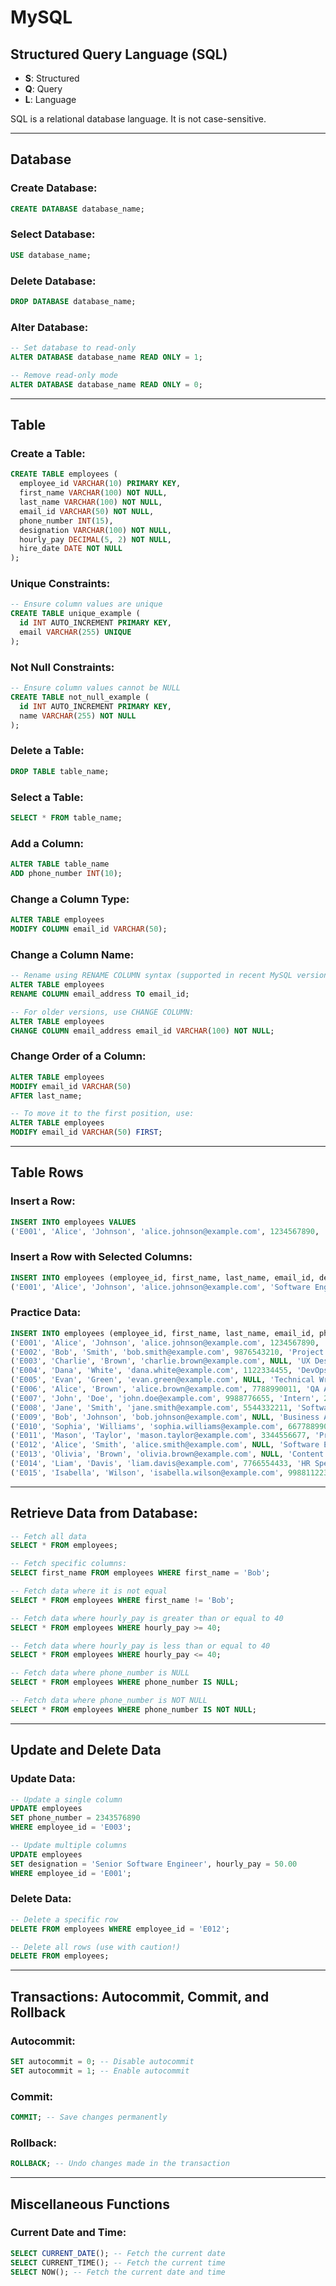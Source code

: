 # MySQL

## Structured Query Language (SQL)
- **S**: Structured  
- **Q**: Query  
- **L**: Language

SQL is a relational database language. It is not case-sensitive.

---

## Database
### Create Database:
```sql
CREATE DATABASE database_name;
```
### Select Database:
```sql
USE database_name;
```
### Delete Database:
```sql
DROP DATABASE database_name;
```
### Alter Database:
```sql
-- Set database to read-only
ALTER DATABASE database_name READ ONLY = 1;

-- Remove read-only mode
ALTER DATABASE database_name READ ONLY = 0;
```

---

## Table
### Create a Table:
```sql
CREATE TABLE employees (
  employee_id VARCHAR(10) PRIMARY KEY,
  first_name VARCHAR(100) NOT NULL,
  last_name VARCHAR(100) NOT NULL,
  email_id VARCHAR(50) NOT NULL,
  phone_number INT(15),
  designation VARCHAR(100) NOT NULL,
  hourly_pay DECIMAL(5, 2) NOT NULL,
  hire_date DATE NOT NULL
);
```
### Unique Constraints:
```sql
-- Ensure column values are unique
CREATE TABLE unique_example (
  id INT AUTO_INCREMENT PRIMARY KEY,
  email VARCHAR(255) UNIQUE
);
```
### Not Null Constraints:
```sql
-- Ensure column values cannot be NULL
CREATE TABLE not_null_example (
  id INT AUTO_INCREMENT PRIMARY KEY,
  name VARCHAR(255) NOT NULL
);
```

### Delete a Table:
```sql
DROP TABLE table_name;
```
### Select a Table:
```sql
SELECT * FROM table_name;
```
### Add a Column:
```sql
ALTER TABLE table_name
ADD phone_number INT(10);
```
### Change a Column Type:
```sql
ALTER TABLE employees
MODIFY COLUMN email_id VARCHAR(50);
```
### Change a Column Name:
```sql
-- Rename using RENAME COLUMN syntax (supported in recent MySQL versions)
ALTER TABLE employees
RENAME COLUMN email_address TO email_id;

-- For older versions, use CHANGE COLUMN:
ALTER TABLE employees
CHANGE COLUMN email_address email_id VARCHAR(100) NOT NULL;
```
### Change Order of a Column:
```sql
ALTER TABLE employees
MODIFY email_id VARCHAR(50)
AFTER last_name;

-- To move it to the first position, use:
ALTER TABLE employees
MODIFY email_id VARCHAR(50) FIRST;
```

---

## Table Rows
### Insert a Row:
```sql
INSERT INTO employees VALUES
('E001', 'Alice', 'Johnson', 'alice.johnson@example.com', 1234567890, 'Software Engineer', 45.00, '2022-01-15');
```
### Insert a Row with Selected Columns:
```sql
INSERT INTO employees (employee_id, first_name, last_name, email_id, designation) VALUES
('E001', 'Alice', 'Johnson', 'alice.johnson@example.com', 'Software Engineer');
```
### Practice Data:
```sql
INSERT INTO employees (employee_id, first_name, last_name, email_id, phone_number, designation, hourly_pay, hire_date) VALUES
('E001', 'Alice', 'Johnson', 'alice.johnson@example.com', 1234567890, 'Software Engineer', 45.00, '2022-01-15'),
('E002', 'Bob', 'Smith', 'bob.smith@example.com', 9876543210, 'Project Manager', 60.50, '2020-06-20'),
('E003', 'Charlie', 'Brown', 'charlie.brown@example.com', NULL, 'UX Designer', 40.00, '2021-09-01'),
('E004', 'Dana', 'White', 'dana.white@example.com', 1122334455, 'DevOps Engineer', 50.75, '2019-11-10'),
('E005', 'Evan', 'Green', 'evan.green@example.com', NULL, 'Technical Writer', 35.25, '2023-03-05'),
('E006', 'Alice', 'Brown', 'alice.brown@example.com', 7788990011, 'QA Analyst', 38.50, '2021-07-12'),
('E007', 'John', 'Doe', 'john.doe@example.com', 9988776655, 'Intern', 25.00, '2024-01-01'),
('E008', 'Jane', 'Smith', 'jane.smith@example.com', 5544332211, 'Software Engineer', 45.00, '2022-10-10'),
('E009', 'Bob', 'Johnson', 'bob.johnson@example.com', NULL, 'Business Analyst', 42.00, '2021-05-15'),
('E010', 'Sophia', 'Williams', 'sophia.williams@example.com', 6677889900, 'Marketing Specialist', 48.00, '2020-02-28'),
('E011', 'Mason', 'Taylor', 'mason.taylor@example.com', 3344556677, 'Product Manager', 55.00, '2019-09-10'),
('E012', 'Alice', 'Smith', 'alice.smith@example.com', NULL, 'Software Engineer', 45.00, '2023-04-22'),
('E013', 'Olivia', 'Brown', 'olivia.brown@example.com', NULL, 'Content Writer', 30.50, '2023-06-11'),
('E014', 'Liam', 'Davis', 'liam.davis@example.com', 7766554433, 'HR Specialist', 41.25, '2020-12-01'),
('E015', 'Isabella', 'Wilson', 'isabella.wilson@example.com', 9988112233, 'Finance Analyst', 52.00, '2018-07-30');
```

---

## Retrieve Data from Database:
```sql
-- Fetch all data
SELECT * FROM employees;

-- Fetch specific columns:
SELECT first_name FROM employees WHERE first_name = 'Bob';

-- Fetch data where it is not equal
SELECT * FROM employees WHERE first_name != 'Bob';

-- Fetch data where hourly_pay is greater than or equal to 40
SELECT * FROM employees WHERE hourly_pay >= 40;

-- Fetch data where hourly_pay is less than or equal to 40
SELECT * FROM employees WHERE hourly_pay <= 40;

-- Fetch data where phone_number is NULL
SELECT * FROM employees WHERE phone_number IS NULL;

-- Fetch data where phone_number is NOT NULL
SELECT * FROM employees WHERE phone_number IS NOT NULL;
```

---

## Update and Delete Data
### Update Data:
```sql
-- Update a single column
UPDATE employees
SET phone_number = 2343576890
WHERE employee_id = 'E003';

-- Update multiple columns
UPDATE employees
SET designation = 'Senior Software Engineer', hourly_pay = 50.00
WHERE employee_id = 'E001';
```
### Delete Data:
```sql
-- Delete a specific row
DELETE FROM employees WHERE employee_id = 'E012';

-- Delete all rows (use with caution!)
DELETE FROM employees;
```

---

## Transactions: Autocommit, Commit, and Rollback
### Autocommit:
```sql
SET autocommit = 0; -- Disable autocommit
SET autocommit = 1; -- Enable autocommit
```
### Commit:
```sql
COMMIT; -- Save changes permanently
```
### Rollback:
```sql
ROLLBACK; -- Undo changes made in the transaction
```

---

## Miscellaneous Functions
### Current Date and Time:
```sql
SELECT CURRENT_DATE(); -- Fetch the current date
SELECT CURRENT_TIME(); -- Fetch the current time
SELECT NOW(); -- Fetch the current date and time
```
